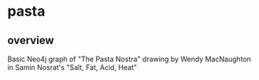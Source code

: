 # pasta

## overview
Basic Neo4j graph of "The Pasta Nostra" drawing by Wendy MacNaughton in Samin Nosrat's "Salt, Fat, Acid, Heat"
